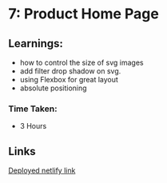 # 7: Product Home Page

## Learnings:

- how to control the size of svg images
- add filter drop shadow on svg.
- using Flexbox for great layout
- absolute positioning

### Time Taken:

- 3 Hours

## Links

[Deployed netlify link](https://producthome.netlify.app/)
